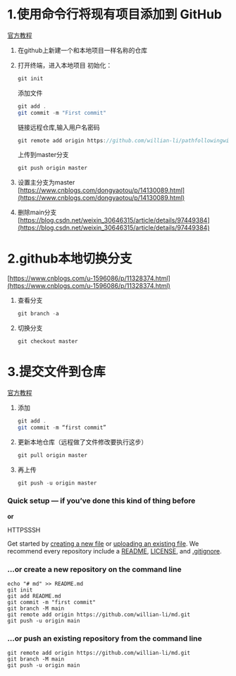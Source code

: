 # 1.使用命令行将现有项目添加到 GitHub

[官方教程](https://docs.github.com/en/github/importing-your-projects-to-github/importing-source-code-to-github/adding-an-existing-project-to-github-using-the-command-line)

1. 在github上新建一个和本地项目一样名称的仓库

2. 打开终端，进入本地项目
	初始化：
   
   ```java
   git init
	```
	添加文件
	```java
	git add .
	git commit -m "First commit"
	```
	链接远程仓库,输入用户名密码
	```java
	git remote add origin https://github.com/willian-li/pathfollowingwithobstacleavoidance.git
	```
	上传到master分支
	```java
	git push origin master
	```
	
3. 设置主分支为master
	[https://www.cnblogs.com/dongyaotou/p/14130089.html](https://www.cnblogs.com/dongyaotou/p/14130089.html)

4. 删除main分支
	[https://blog.csdn.net/weixin_30646315/article/details/97449384](https://blog.csdn.net/weixin_30646315/article/details/97449384)

# 2.github本地切换分支

[https://www.cnblogs.com/u-1596086/p/11328374.html](https://www.cnblogs.com/u-1596086/p/11328374.html)

1. 查看分支
	```java
	git branch -a
	```
2. 切换分支
	```java
	git checkout master
	```

# 3.提交文件到仓库

[官方教程](https://docs.github.com/en/github/managing-files-in-a-repository/managing-files-using-the-command-line/adding-a-file-to-a-repository-using-the-command-line)
1. 添加
	```java
	git add .   
	git commit -m “first commit”    
	```
2. 更新本地仓库（远程做了文件修改要执行这步）
	```java
	git pull origin master
	```
3. 再上传
	```java
	git push -u origin master   
	```



### **Quick setup** — if you’ve done this kind of thing before

**or**

HTTPSSSH



Get started by [creating a new file](https://github.com/willian-li/md/new/main) or [uploading an existing file](https://github.com/willian-li/md/upload). We recommend every repository include a [README](https://github.com/willian-li/md/new/main?readme=1), [LICENSE](https://github.com/willian-li/md/new/main?filename=LICENSE.md), and [.gitignore](https://github.com/willian-li/md/new/main?filename=.gitignore).

### …or create a new repository on the command line



```
echo "# md" >> README.md
git init
git add README.md
git commit -m "first commit"
git branch -M main
git remote add origin https://github.com/willian-li/md.git
git push -u origin main
```

### …or push an existing repository from the command line



```
git remote add origin https://github.com/willian-li/md.git
git branch -M main
git push -u origin main
```
